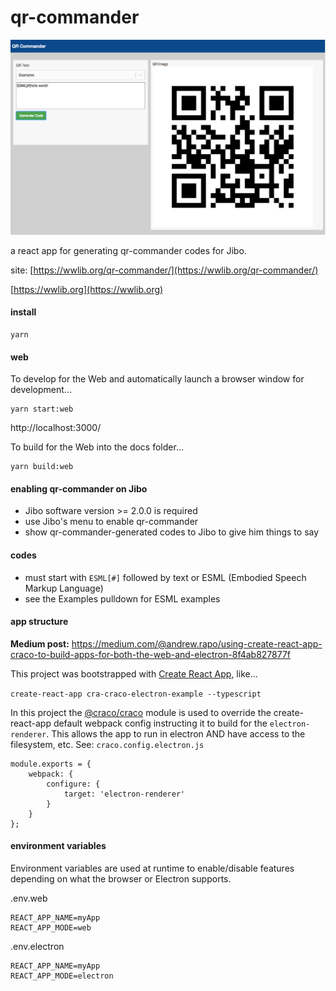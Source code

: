 # qr-commander

![qr-commander](./qr-commander.png)

a react app for generating qr-commander codes for Jibo.

site: [https://wwlib.org/qr-commander/](https://wwlib.org/qr-commander/)

[https://wwlib.org](https://wwlib.org)

#### install
```
yarn
```

#### web
To develop for the Web and automatically launch a browser window for development...

```
yarn start:web
```

http://localhost:3000/

To build for the Web into the docs folder...

```
yarn build:web
```

#### enabling qr-commander on Jibo
- Jibo software version >= 2.0.0 is required
- use Jibo's menu to enable qr-commander
- show qr-commander-generated codes to Jibo to give him things to say


#### codes
 - must start with `ESML[#]` followed by text or ESML (Embodied Speech Markup Language)
 - see the Examples pulldown for ESML examples


#### app structure
**Medium post:**
<https://medium.com/@andrew.rapo/using-create-react-app-craco-to-build-apps-for-both-the-web-and-electron-8f4ab827877f>

This project was bootstrapped with [Create React App](https://github.com/facebook/create-react-app), like...

`create-react-app cra-craco-electron-example --typescript`

In this project the [\@craco/craco](https://www.npmjs.com/package/@craco/craco) module is used to override the create-react-app default webpack config instructing it to build for the `electron-renderer`. This allows the app to run in electron AND have access to the filesystem, etc. See: `craco.config.electron.js`

```
module.exports = {
    webpack: {
        configure: {
            target: 'electron-renderer'
        }
    }
};
```

#### environment variables

Environment variables are used at runtime to enable/disable features depending on what the browser or Electron supports.

.env.web
```
REACT_APP_NAME=myApp
REACT_APP_MODE=web
```

.env.electron
```
REACT_APP_NAME=myApp
REACT_APP_MODE=electron
```
